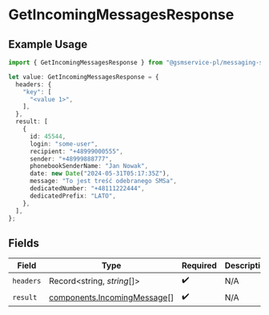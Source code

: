 # GetIncomingMessagesResponse

## Example Usage

```typescript
import { GetIncomingMessagesResponse } from "@gsmservice-pl/messaging-sdk-typescript/models/operations";

let value: GetIncomingMessagesResponse = {
  headers: {
    "key": [
      "<value 1>",
    ],
  },
  result: [
    {
      id: 45544,
      login: "some-user",
      recipient: "+48999000555",
      sender: "+48999888777",
      phonebookSenderName: "Jan Nowak",
      date: new Date("2024-05-31T05:17:35Z"),
      message: "To jest treść odebranego SMSa",
      dedicatedNumber: "+48111222444",
      dedicatedPrefix: "LATO",
    },
  ],
};
```

## Fields

| Field                                                                      | Type                                                                       | Required                                                                   | Description                                                                |
| -------------------------------------------------------------------------- | -------------------------------------------------------------------------- | -------------------------------------------------------------------------- | -------------------------------------------------------------------------- |
| `headers`                                                                  | Record<string, *string*[]>                                                 | :heavy_check_mark:                                                         | N/A                                                                        |
| `result`                                                                   | [components.IncomingMessage](../../models/components/incomingmessage.md)[] | :heavy_check_mark:                                                         | N/A                                                                        |